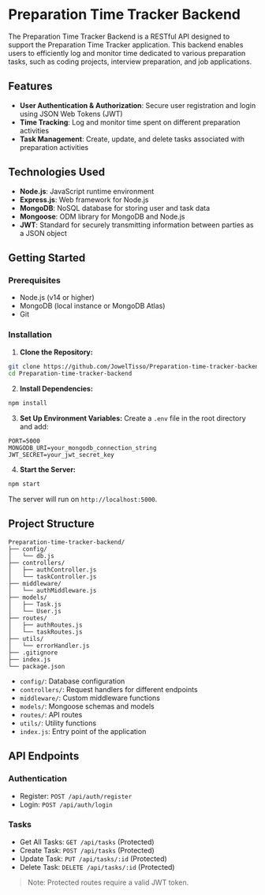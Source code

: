 # Preparation Time Tracker Backend

The Preparation Time Tracker Backend is a RESTful API designed to support the Preparation Time Tracker application. This backend enables users to efficiently log and monitor time dedicated to various preparation tasks, such as coding projects, interview preparation, and job applications.

## Features

- **User Authentication & Authorization**: Secure user registration and login using JSON Web Tokens (JWT)
- **Time Tracking**: Log and monitor time spent on different preparation activities
- **Task Management**: Create, update, and delete tasks associated with preparation activities

## Technologies Used

- **Node.js**: JavaScript runtime environment
- **Express.js**: Web framework for Node.js
- **MongoDB**: NoSQL database for storing user and task data
- **Mongoose**: ODM library for MongoDB and Node.js
- **JWT**: Standard for securely transmitting information between parties as a JSON object

## Getting Started

### Prerequisites

- Node.js (v14 or higher)
- MongoDB (local instance or MongoDB Atlas)
- Git

### Installation

1. **Clone the Repository:**

```bash
git clone https://github.com/JowelTisso/Preparation-time-tracker-backend.git
cd Preparation-time-tracker-backend
```

2. **Install Dependencies:**

```bash
npm install
```

3. **Set Up Environment Variables:**
   Create a `.env` file in the root directory and add:

```env
PORT=5000
MONGODB_URI=your_mongodb_connection_string
JWT_SECRET=your_jwt_secret_key
```

4. **Start the Server:**

```bash
npm start
```

The server will run on `http://localhost:5000`.

## Project Structure

```
Preparation-time-tracker-backend/
├── config/
│   └── db.js
├── controllers/
│   ├── authController.js
│   └── taskController.js
├── middleware/
│   └── authMiddleware.js
├── models/
│   ├── Task.js
│   └── User.js
├── routes/
│   ├── authRoutes.js
│   └── taskRoutes.js
├── utils/
│   └── errorHandler.js
├── .gitignore
├── index.js
└── package.json
```

- `config/`: Database configuration
- `controllers/`: Request handlers for different endpoints
- `middleware/`: Custom middleware functions
- `models/`: Mongoose schemas and models
- `routes/`: API routes
- `utils/`: Utility functions
- `index.js`: Entry point of the application

## API Endpoints

### Authentication

- Register: `POST /api/auth/register`
- Login: `POST /api/auth/login`

### Tasks

- Get All Tasks: `GET /api/tasks` (Protected)
- Create Task: `POST /api/tasks` (Protected)
- Update Task: `PUT /api/tasks/:id` (Protected)
- Delete Task: `DELETE /api/tasks/:id` (Protected)

> Note: Protected routes require a valid JWT token.
